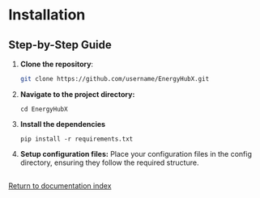 # Installation

## Step-by-Step Guide

1. **Clone the repository**:
   ```bash
   git clone https://github.com/username/EnergyHubX.git
   ```
2. **Navigate to the project directory:**
    ```
    cd EnergyHubX
    ```

3. **Install the dependencies**
    ```
    pip install -r requirements.txt
    ```

4. **Setup configuration files:**
    Place your configuration files in the config directory, ensuring they follow the required structure.

## 
[Return to documentation index](./index.md)